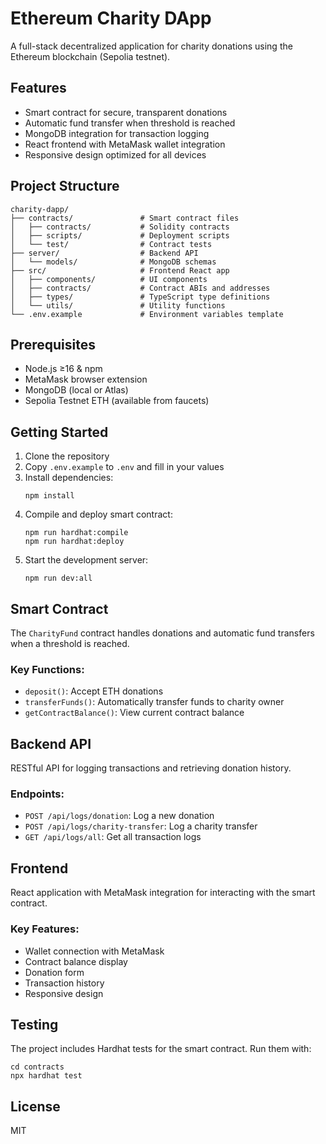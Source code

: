 # Ethereum Charity DApp

A full-stack decentralized application for charity donations using the Ethereum blockchain (Sepolia testnet).

## Features

- Smart contract for secure, transparent donations
- Automatic fund transfer when threshold is reached
- MongoDB integration for transaction logging
- React frontend with MetaMask wallet integration
- Responsive design optimized for all devices

## Project Structure

```
charity-dapp/
├── contracts/               # Smart contract files
│   ├── contracts/           # Solidity contracts
│   ├── scripts/             # Deployment scripts
│   └── test/                # Contract tests
├── server/                  # Backend API
│   └── models/              # MongoDB schemas
├── src/                     # Frontend React app
│   ├── components/          # UI components
│   ├── contracts/           # Contract ABIs and addresses
│   ├── types/               # TypeScript type definitions
│   └── utils/               # Utility functions
└── .env.example             # Environment variables template
```

## Prerequisites

- Node.js ≥16 & npm
- MetaMask browser extension
- MongoDB (local or Atlas)
- Sepolia Testnet ETH (available from faucets)

## Getting Started

1. Clone the repository
2. Copy `.env.example` to `.env` and fill in your values
3. Install dependencies:
   ```
   npm install
   ```
4. Compile and deploy smart contract:
   ```
   npm run hardhat:compile
   npm run hardhat:deploy
   ```
5. Start the development server:
   ```
   npm run dev:all
   ```

## Smart Contract

The `CharityFund` contract handles donations and automatic fund transfers when a threshold is reached.

### Key Functions:

- `deposit()`: Accept ETH donations
- `transferFunds()`: Automatically transfer funds to charity owner
- `getContractBalance()`: View current contract balance

## Backend API

RESTful API for logging transactions and retrieving donation history.

### Endpoints:

- `POST /api/logs/donation`: Log a new donation
- `POST /api/logs/charity-transfer`: Log a charity transfer
- `GET /api/logs/all`: Get all transaction logs

## Frontend

React application with MetaMask integration for interacting with the smart contract.

### Key Features:

- Wallet connection with MetaMask
- Contract balance display
- Donation form
- Transaction history
- Responsive design

## Testing

The project includes Hardhat tests for the smart contract. Run them with:

```
cd contracts
npx hardhat test
```

## License

MIT
